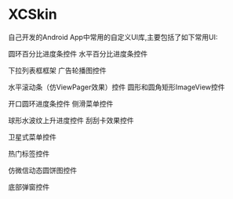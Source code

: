 # XCSkin
自己开发的Android App中常用的自定义UI库,主要包括了如下常用UI:

圆环百分比进度条控件                         水平百分比进度条控件

下拉列表框框架                                广告轮播图控件

水平滚动条（仿ViewPager效果）控件             圆形和圆角矩形ImageView控件

开口圆环进度条控件                            侧滑菜单控件

球形水波纹上升进度控件                        刮刮卡效果控件

卫星式菜单控件

热门标签控件

仿微信动态圆饼图控件

底部弹窗控件
